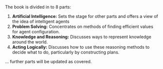 The book is divided in to 8 parts:

1. **Artificial Intelligence:** Sets the stage for other parts and offers a view of the idea of intelligent agents
2. **Problem Solving:** Concentrates on methods of finding efficient values for agent configuration.
3. **Knowledge and Reasoning:** Discusses ways to represent knowledge around the world.
4. **Acting Logically:** Discusses how to use these reasoning methods to decide what to do, particularly by constructing plans.

... further parts will be updated as covered.